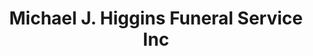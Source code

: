 ---
title: "Michael J. Higgins Funeral Service Inc"
url: /stony-point/michael-j-higgins-funeral-service-inc/
shop: Bestattungen
---